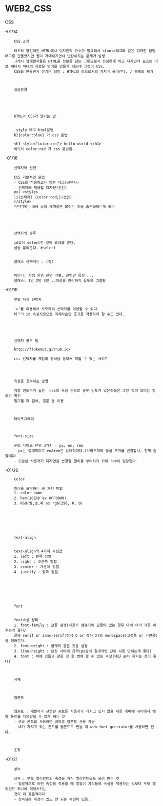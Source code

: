 # WEB2_CSS
CSS

-01/14  

        CSS 소개

        태초의 웹언어인 HTML에서 디자인적 요소가 필요해서 <font>태그와 같은 디자인 담당 태그를 만들었지만 웹이 거대해지면서 난잡해지는 문제가 발생.
        그래서 웹개발자들은 HTML을 정보를 담는 그릇으로서 전념하게 하고 디자인적 요소는 따로 빼내서 하나의 새로운 언어를 만들게 되는데 그것이 CSS.
        CSS를 만들면서 생기는 장점 : HTML의 정보로서의 가치가 올라간다. / 중복의 제거



        실습환경





        HTML과 CSS가 만나는 법


         style 태그 html문법
        h2{color:blue} 가 css 문법

        <h1 style="color:red"> hello world </h1>
        여기서 color:red 가 css 문법임.





-01/16




        선택자와 선언

        CSS 기본적인 문법
        - CSS를 적용하고자 하는 태그(선택자)
        - 선택자에 적용할 디자인(선언)
        ex) <style>
        li(선택자) {color:red;}(선언)
        </style>
        *선언하는 내용 끝에 세미콜론 붙이는 것을 습관화하는게 좋다




        
        선택자의 종류

        id값이 select인 것에 효과를 준다.
        샵을 붙여준다. #select


        클래스 선택자는 . (점)


        아이디: 학생 한명 한명 식별, 한번만 등장 ...
        클래스: 1반 2반 3반 ..대상을 관리하기 쉽도록 그룹핑







-01/19




        부모 자식 선택자

        '>'를 이용해서 부모자식 선택자를 이용할 수 있다.
        태그의 id 속성지정으로 직계자손만 효과를 적용하게 할 수도 있다.


        
        
        
        선택자 공부 팁

        http://flukeout.github.io/ 

        css 선택자를 게임의 형식을 통해서 익힐 수 있는 사이트 


        

        속성을 공부하는 방법

        가장 빈도수가 높은  css의 속성 순으로 공부 빈도가 낮은것을은 그런 것이 있다는 정도만 확인
        필요핼 때 검색, 질문 등 이용



        타이포그래피 



        font-size

        폰트 사이즈 단위 3가지 : px, em, rem
        - px는 절대적이고 em&rem은 상대적이다.(브라우저의 글꼴 크기를 변경할시, 전체 줌할때X)
        - 오늘날 사용자가 디자인을 변경할 권리를 부여하기 위해 rem이 권장된다.







-01/20




        color

        컬러를 표현하는 세 가지 방법
        1. color name
        2. hex(16진수 ex #FF0000)
        3. RGB(빨,초,파 ex rgb(256, 0, 0)



        



        text-align


        text-align의 4가지 속성값
        1. left : 왼쪽 정렬
        2. right : 오른쪽 정렬
        3. center : 가운데 정렬
        4. justify : 양쪽 정렬







        font


        font속성 정리
        1. font-family : 글꼴 설정(사용자 컴퓨터에 글꼴이 없는 경우 대비 여러 개를 써주는게 좋다/
        끝에 serif or sans-serif(장식 O or 장식 X)와 monospace(고정폭 or 가변폭)을 정해준다.
        2. font-weight : 굵게와 같은 것을 설정
        3. line-height : 문장 사이에 간격(px같이 절대적인 단위 사용 안하는게 좋다)
        4. font : 위에 것들과 같은 것 한 번에 쓸 수 있는 속성(대신 순서 지키는 것이 좋다)



        서채



        웹폰트 


        웹폰트 : 개발자가 선정한 폰트를 사용자가 가지고 있지 않을 때를 대비해 서버에서 해당 폰트를 다운받을 수 있게 하는 것
        - 구글 폰트를 사용하면 공짜로 웹폰트 사용 가능
        - 내가 가지고 있는 폰트를 웹폰트로 만들 때 web font generator를 사용하면 된다.


        
        조화




-01/21




        상속

        상속 : 부모 엘리먼트의 속성을 자식 엘리먼트들도 물려 받는 것
        - 일괄적으로 어떤 속성을 적용할 때 일일이 자식들에 속성을 적용하는 것보다 부모 엘리먼트 하나에 적용시키는
        것이 더 효율적이다.
        - 상속되는 속성이 있고 안 되는 속성이 있음.





        



















        





















        



